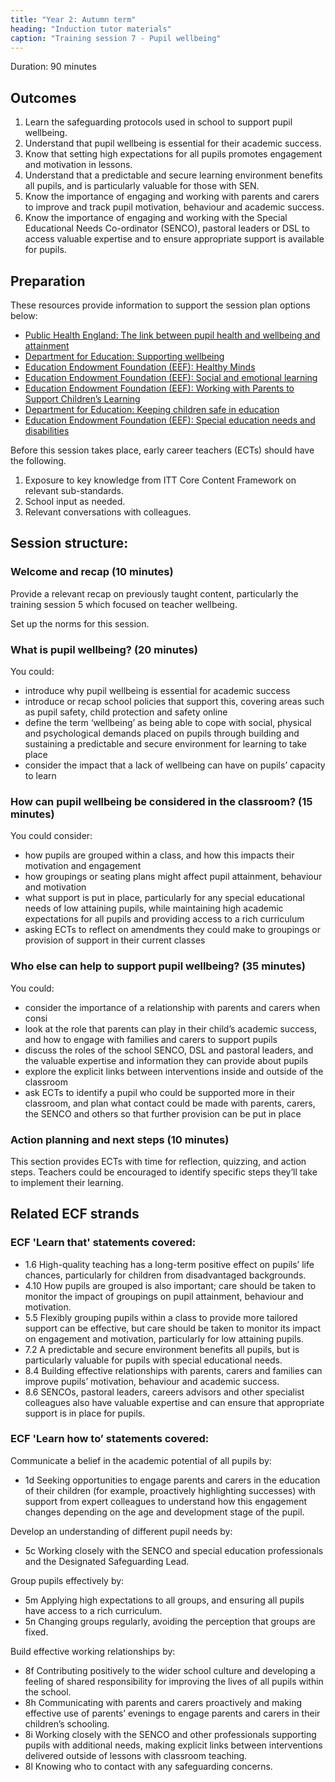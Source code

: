 ```yaml
---
title: "Year 2: Autumn term"
heading: "Induction tutor materials"
caption: "Training session 7 - Pupil wellbeing"
---
```


Duration: 90 minutes

## Outcomes

1. Learn the safeguarding protocols used in school to support pupil wellbeing.
2. Understand that pupil wellbeing is essential for their academic success.
3. Know that setting high expectations for all pupils promotes engagement and motivation in lessons.
4. Understand that a predictable and secure learning environment benefits all pupils, and is particularly valuable for those with SEN.
5. Know the importance of engaging and working with parents and carers to improve and track pupil motivation, behaviour and academic success.
6. Know the importance of engaging and working with the Special Educational Needs Co-ordinator (SENCO), pastoral leaders or DSL to access valuable expertise and to ensure appropriate support is available for pupils.

## Preparation

These resources provide information to support the session plan options below:

- [Public Health England: The link between pupil health and wellbeing and attainment](https://assets.publishing.service.gov.uk/government/uploads/system/uploads/attachment_data/file/370686/HT_briefing_layoutvFINALvii.pdf)
- [Department for Education: Supporting wellbeing](https://www.gov.uk/guidance/supporting-pupils-wellbeing)
- [Education Endowment Foundation (EEF): Healthy Minds](https://educationendowmentfoundation.org.uk/projects-and-evaluation/projects/developing-healthy-minds-in-teenagers/)
- [Education Endowment Foundation (EEF): Social and emotional learning](https://educationendowmentfoundation.org.uk/education-evidence/teaching-learning-toolkit/social-and-emotional-learning)
- [Education Endowment Foundation (EEF): Working with Parents to Support Children’s Learning](https://educationendowmentfoundation.org.uk/education-evidence/guidance-reports/supporting-parents)
- [Department for Education: Keeping children safe in education](https://www.gov.uk/government/publications/keeping-children-safe-in-education--2)
- [Education Endowment Foundation (EEF): Special education needs and disabilities](https://educationendowmentfoundation.org.uk/education-evidence/evidence-reviews/special-educational-needs-and-disabilities-send)

Before this session takes place, early career teachers (ECTs) should have the following.

1. Exposure to key knowledge from ITT Core Content Framework on relevant sub-standards.
2. School input as needed.
3. Relevant conversations with colleagues.

## Session structure:

### Welcome and recap (10 minutes)

Provide a relevant recap on previously taught content, particularly the training session 5 which focused on teacher wellbeing.

Set up the norms for this session.

### What is pupil wellbeing? (20 minutes)

You could:

- introduce why pupil wellbeing is essential for academic success
- introduce or recap school policies that support this, covering areas such as pupil safety, child protection and safety online
- define the term ‘wellbeing’ as being able to cope with social, physical and psychological demands placed on pupils through building and sustaining a predictable and secure environment for learning to take place
- consider the impact that a lack of wellbeing can have on pupils’ capacity to learn

### How can pupil wellbeing be considered in the classroom? (15 minutes)

You could consider:

- how pupils are grouped within a class, and how this impacts their motivation and engagement
- how groupings or seating plans might affect pupil attainment, behaviour and motivation
- what support is put in place, particularly for any special educational needs of low attaining pupils, while maintaining high academic expectations for all pupils and providing access to a rich curriculum
- asking ECTs to reflect on amendments they could make to groupings or provision of support in their current classes

### Who else can help to support pupil wellbeing? (35 minutes)

You could:

- consider the importance of a relationship with parents and carers when consi
- look at the role that parents can play in their child’s academic success, and how to engage with families and carers to support pupils
- discuss the roles of the school SENCO, DSL and pastoral leaders, and the valuable expertise and information they can provide about pupils
- explore the explicit links between interventions inside and outside of the classroom
- ask ECTs to identify a pupil who could be supported more in their classroom, and plan what contact could be made with parents, carers, the SENCO and others so that further provision can be put in place

### Action planning and next steps (10 minutes)

This section provides ECTs with time for reflection, quizzing, and action steps. Teachers could be encouraged to identify specific steps they’ll take to implement their learning.

## Related ECF strands

### ECF 'Learn that' statements covered:

- 1.6 High-quality teaching has a long-term positive effect on pupils’ life chances, particularly for children from disadvantaged backgrounds.
- 4.10 How pupils are grouped is also important; care should be taken to monitor the impact of groupings on pupil attainment, behaviour and motivation.
- 5.5 Flexibly grouping pupils within a class to provide more tailored support can be effective, but care should be taken to monitor its impact on engagement and motivation, particularly for low attaining pupils.
- 7.2 A predictable and secure environment benefits all pupils, but is particularly valuable for pupils with special educational needs.
- 8.4 Building effective relationships with parents, carers and families can improve pupils’ motivation, behaviour and academic success.
- 8.6 SENCOs, pastoral leaders, careers advisors and other specialist colleagues also have valuable expertise and can ensure that appropriate support is in place for pupils. 

### ECF 'Learn how to’ statements covered:

Communicate a belief in the academic potential of all pupils by:

- 1d Seeking opportunities to engage parents and carers in the education of their children (for example, proactively highlighting successes) with support from expert colleagues to understand how this engagement changes depending on the age and development stage of the pupil.

Develop an understanding of different pupil needs by:

- 5c Working closely with the SENCO and special education professionals and the Designated Safeguarding Lead.

Group pupils effectively by:

- 5m Applying high expectations to all groups, and ensuring all pupils have access to a rich curriculum.
- 5n Changing groups regularly, avoiding the perception that groups are fixed.

Build effective working relationships by: 

- 8f Contributing positively to the wider school culture and developing a feeling of shared responsibility for improving the lives of all pupils within the school. 
- 8h Communicating with parents and carers proactively and making effective use of parents’ evenings to engage parents and carers in their children’s schooling. 
- 8i Working closely with the SENCO and other professionals supporting pupils with additional needs, making explicit links between interventions delivered outside of lessons with classroom teaching.
- 8l Knowing who to contact with any safeguarding concerns.